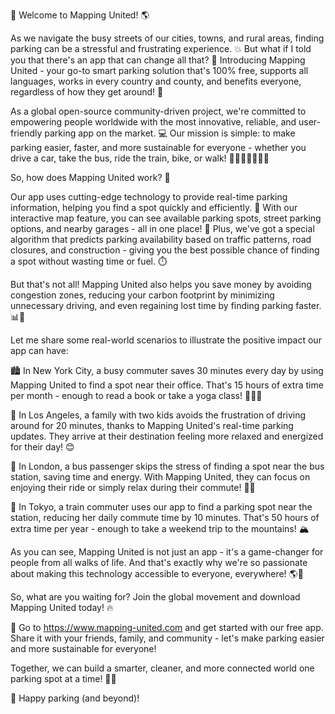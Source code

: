 🚀 Welcome to Mapping United! 🌎

As we navigate the busy streets of our cities, towns, and rural areas, finding parking can be a stressful and frustrating experience. 💥 But what if I told you that there's an app that can change all that? 🤯 Introducing Mapping United - your go-to smart parking solution that's 100% free, supports all languages, works in every country and county, and benefits everyone, regardless of how they get around! 🌈

As a global open-source community-driven project, we're committed to empowering people worldwide with the most innovative, reliable, and user-friendly parking app on the market. 💻 Our mission is simple: to make parking easier, faster, and more sustainable for everyone - whether you drive a car, take the bus, ride the train, bike, or walk! 🚗🚌🚂🚴‍♀️🏃‍♂️

So, how does Mapping United work? 🔧

Our app uses cutting-edge technology to provide real-time parking information, helping you find a spot quickly and efficiently. 💨 With our interactive map feature, you can see available parking spots, street parking options, and nearby garages - all in one place! 📍 Plus, we've got a special algorithm that predicts parking availability based on traffic patterns, road closures, and construction - giving you the best possible chance of finding a spot without wasting time or fuel. ⏱️

But that's not all! Mapping United also helps you save money by avoiding congestion zones, reducing your carbon footprint by minimizing unnecessary driving, and even regaining lost time by finding parking faster. 📊💸

Let me share some real-world scenarios to illustrate the positive impact our app can have:

🏙️ In New York City, a busy commuter saves 30 minutes every day by using Mapping United to find a spot near their office. That's 15 hours of extra time per month - enough to read a book or take a yoga class! 📖💆‍♀️

🚗 In Los Angeles, a family with two kids avoids the frustration of driving around for 20 minutes, thanks to Mapping United's real-time parking updates. They arrive at their destination feeling more relaxed and energized for their day! 😊

🚌 In London, a bus passenger skips the stress of finding a spot near the bus station, saving time and energy. With Mapping United, they can focus on enjoying their ride or simply relax during their commute! 🚌😌

🚂 In Tokyo, a train commuter uses our app to find a parking spot near the station, reducing her daily commute time by 10 minutes. That's 50 hours of extra time per year - enough to take a weekend trip to the mountains! 🏔️

As you can see, Mapping United is not just an app - it's a game-changer for people from all walks of life. And that's exactly why we're so passionate about making this technology accessible to everyone, everywhere! 🌎💖

So, what are you waiting for? Join the global movement and download Mapping United today! 🔥

📲 Go to https://www.mapping-united.com and get started with our free app. Share it with your friends, family, and community - let's make parking easier and more sustainable for everyone!

Together, we can build a smarter, cleaner, and more connected world one parking spot at a time! 🌈💪

🎉 Happy parking (and beyond)!